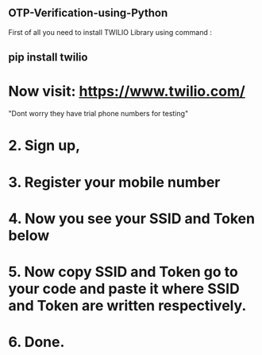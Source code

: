 ## OTP-Verification-using-Python

First of all you need to install TWILIO Library
using command : 
## pip install twilio

# Now visit: https://www.twilio.com/
"Dont worry they have trial phone numbers for testing"
# 2. Sign up,
# 3. Register your mobile number
# 4. Now you see your SSID and Token below
# 5. Now copy SSID and Token go to your code and paste it where SSID and Token are written respectively.
# 6. Done.
